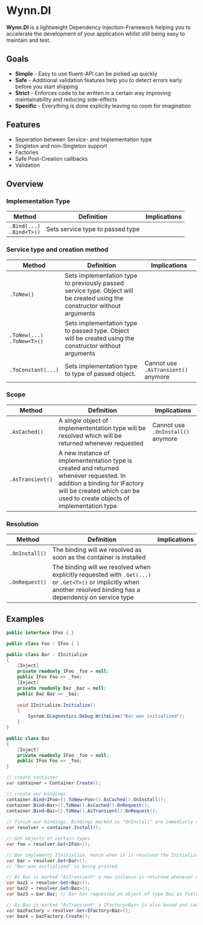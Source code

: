 # Wynn.DI

**Wynn.DI** is a lightweight Dependency Injection-Framework helping you to accelerate the development of your application whilst still being easy to maintain and test.

## Goals
- **Simple** - Easy to use fluent-API can be picked up quickly
- **Safe** - Additional validation features help you to detect errors early before you start shipping
- **Strict** - Enforces code to be written in a certain way improving maintainability and reducing side-effects
- **Specific** - Everything is done explicity leaving no room for imagination

## Features
- Seperation between Service- and Implementation type
- Singleton and non-Singleton support
- Factories
- Safe Post-Creation callbacks
- Validation

## Overview

### Implementation Type 
 | Method | Definition | Implications |
 | --- | --- | --- |
 | `.Bind(...)` <br> `.Bind<T>()` | Sets service type to passed type |  |

### Service type and creation method 

 | Method | Definition | Implications |
 | --- | --- | --- |
 | `.ToNew()` | Sets implementation type to previously passed service type. Object will be created using the constructor without arguments |  |
 | `.ToNew(...)` <br> `.ToNew<T>()`  | Sets implementation type to passed type. Object will be created using the constructor without arguments |  |
 | `.ToConstant(...)`  | Sets implementation type to type of passed object. | Cannot use `.AsTransient()` anymore |
 
### Scope
 | Method | Definition | Implications |
 | --- | --- | --- |
 | `.AsCached()` | A single object of implemententation type will be resolved which will be returned whenever requested | Cannot use `.OnInstall()` anymore |
 | `.AsTransient()` | A new instance of implemententation type is created and returned whenever requested. In addition a binding for IFactory<TServiceType> will be created which can be used to create objects of implementation type |  |
	
### Resolution
 | Method | Definition | Implications |
 | --- | --- | --- |
 | `.OnInstall()` | The binding will we resolved as soon as the container is installed |  |
 | `.OnRequest()` | The binding will we resolved when explicitly requested with `.Get(...)` or `.Get<T>()` or implicitly when another resolved binding has a dependency on service type |  |
 
## Examples

```csharp
public interface IFoo { }

public class Foo : IFoo { }

public class Bar : IInitialize
{ 
    [Inject]
    private readonly IFoo _foo = null; 
    public IFoo Foo => _foo; 
    [Inject]
    private readonly Baz _baz = null; 
    public Baz Baz => _baz; 
    
    void IInitialize.Initialize()
    {
        System.Diagnostics.Debug.WriteLine("Bar was initialized"); 
    }
}

public class Baz 
{
    [Inject]
    private readonly IFoo _foo = null; 
    public IFoo Foo => _foo; 
}

// create container
var container = Container.Create();

// create our bindings
container.Bind<IFoo>().ToNew<Foo>().AsCached().OnInstall();
container.Bind<Bar>().ToNew().AsCached().OnRequest();
container.Bind<Baz>().ToNew().AsTransient().OnRequest();
  
// finish our bindings. Bindings marked as "OnInstall" are immediatly resolved"
var resolver = container.Install(); 

// Get objects of certain types
var foo = resolver.Get<IFoo>();

// Bar implements IInitialize, hence when it is resolved the Initialize()-method is called
var bar = resolver.Get<Bar>(); 
// "Bar was initialized" is being printed

// As Baz is marked "AsTransient" a new instance is returned whenever requested
var baz1 = resolver.Get<Baz>(); 
var baz2 = resolver.Get<Baz>(); 
var baz3 = bar.Baz; // Bar has requested an object of type Baz as field

// As Baz is marked "AsTransient" a IFactory<Baz> is also bound and can be used to create instances of Baz
var bazFactory = resolver.Get<IFactory<Baz>(); 
var baz4 = bazFactory.Create(); 
```
